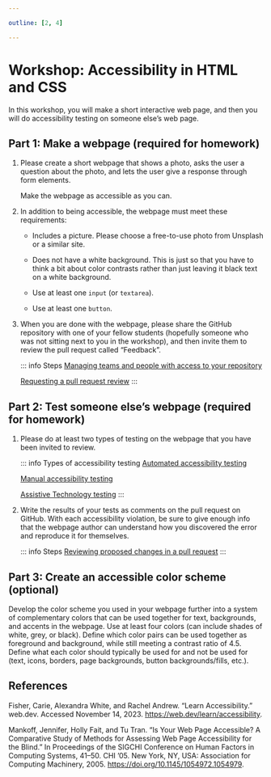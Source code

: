 ```yaml
---

outline: [2, 4]

---
```


# Workshop: Accessibility in HTML and CSS

In this workshop, you will make a short interactive web page, and then you
will do accessibility testing on someone else’s web page.

## Part 1: Make a webpage (required for homework)

1. Please create a short webpage that shows a photo, asks the user
   a question about the photo, and lets the user give a response through
   form elements.

   Make the webpage as accessible as you can.

2. In addition to being accessible, the webpage must meet these
   requirements:

    - Includes a picture. Please choose a free-to-use photo from Unsplash or
      a similar site.
  
    - Does not have a white background. This is just so that you have to
    think a bit about color contrasts rather than just leaving it black text
    on a white background.
  
    - Use at least one `input` (or `textarea`).

    - Use at least one `button`.

2. When you are done with the webpage, please share the GitHub repository
   with one of your fellow students (hopefully someone who was not sitting
   next to you in the workshop), and then invite them to review the pull
   request called “Feedback”.

   ::: info Steps
   [Managing teams and people with access to your
   repository](https://docs.github.com/en/repositories/managing-your-repositorys-settings-and-features/managing-repository-settings/managing-teams-and-people-with-access-to-your-repository)

   [Requesting a pull request
   review](https://docs.github.com/en/pull-requests/collaborating-with-pull-requests/proposing-changes-to-your-work-with-pull-requests/requesting-a-pull-request-review)
   :::

## Part 2: Test someone else’s webpage (required for homework)

1. Please do at least two types of testing on the webpage that you have
   been invited to review.

   ::: info Types of accessibility testing
   [Automated accessibility
   testing](https://web.dev/learn/accessibility/test-automated)

   [Manual accessibility testing](https://web.dev/learn/accessibility/test-manual)

   [Assistive Technology testing](https://web.dev/learn/accessibility/test-assistive-technology)
   :::

2. Write the results of your tests as comments on the pull request on GitHub.
   With each accessibility violation, be sure to give enough info that the
   webpage author can understand how you discovered the error and reproduce it
   for themselves.

   ::: info Steps
   [Reviewing proposed changes in a pull
   request](https://docs.github.com/en/pull-requests/collaborating-with-pull-requests/reviewing-changes-in-pull-requests/reviewing-proposed-changes-in-a-pull-request#about-reviewing-pull-requests)
   :::

## Part 3: Create an accessible color scheme (optional)

Develop the color scheme you used in your webpage further into a system of
complementary colors that can be used together for text, backgrounds, and
accents in the webpage. Use at least four colors (can include shades of white,
grey, or black). Define which color pairs can be used together as foreground
and background, while still meeting a contrast ratio of 4.5. Define what each
color should typically be used for and not be used for (text, icons, borders,
page backgrounds, button backgrounds/fills, etc.).

## References

Fisher, Carie, Alexandra White, and Rachel Andrew. “Learn Accessibility.”
web.dev. Accessed November 14, 2023. https://web.dev/learn/accessibility.

Mankoff, Jennifer, Holly Fait, and Tu Tran. “Is Your Web Page Accessible?
A Comparative Study of Methods for Assessing Web Page Accessibility for
the Blind.” In Proceedings of the SIGCHI Conference on Human Factors in
Computing Systems, 41–50. CHI ’05. New York, NY, USA: Association for
Computing Machinery, 2005. https://doi.org/10.1145/1054972.1054979.
